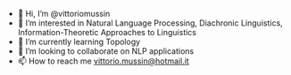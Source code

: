 - 👋 Hi, I’m @vittoriomussin
- 👀 I’m interested in Natural Language Processing, Diachronic Linguistics, Information-Theoretic Approaches to Linguistics
- 🌱 I’m currently learning Topology
- 💞️ I’m looking to collaborate on NLP applications
- 📫 How to reach me vittorio.mussin@hotmail.it

<!---
vittoriomussin/vittoriomussin is a ✨ special ✨ repository because its `README.md` (this file) appears on your GitHub profile.
You can click the Preview link to take a look at your changes.
--->
